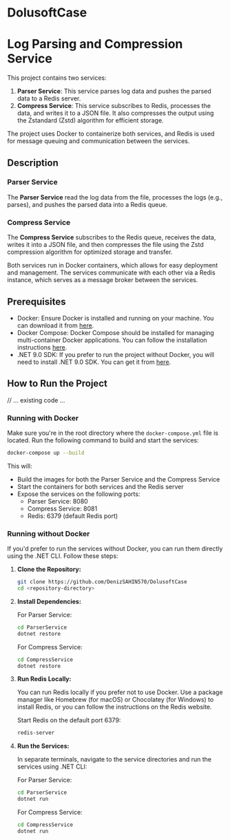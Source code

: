 # DolusoftCase

# Log Parsing and Compression Service

This project contains two services: 

1. **Parser Service**: This service parses log data and pushes the parsed data to a Redis server.
2. **Compress Service**: This service subscribes to Redis, processes the data, and writes it to a JSON file. It also compresses the output using the Zstandard (Zstd) algorithm for efficient storage.

The project uses Docker to containerize both services, and Redis is used for message queuing and communication between the services.

## Description

### Parser Service
The **Parser Service** read the log data from the file, processes the logs (e.g., parses), and pushes the parsed data into a Redis queue.

### Compress Service
The **Compress Service** subscribes to the Redis queue, receives the data, writes it into a JSON file, and then compresses the file using the Zstd compression algorithm for optimized storage and transfer.

Both services run in Docker containers, which allows for easy deployment and management. The services communicate with each other via a Redis instance, which serves as a message broker between the services.

## Prerequisites

- Docker: Ensure Docker is installed and running on your machine. You can download it from [here](https://www.docker.com/get-started).
- Docker Compose: Docker Compose should be installed for managing multi-container Docker applications. You can follow the installation instructions [here](https://docs.docker.com/compose/install/).
- .NET 9.0 SDK: If you prefer to run the project without Docker, you will need to install .NET 9.0 SDK. You can get it from [here](https://dotnet.microsoft.com/download/dotnet).

## How to Run the Project
// ... existing code ...

### Running with Docker

Make sure you're in the root directory where the `docker-compose.yml` file is located. Run the following command to build and start the services:

```bash
docker-compose up --build
```

This will:
- Build the images for both the Parser Service and the Compress Service
- Start the containers for both services and the Redis server
- Expose the services on the following ports:
  - Parser Service: 8080
  - Compress Service: 8081
  - Redis: 6379 (default Redis port)

### Running without Docker

If you'd prefer to run the services without Docker, you can run them directly using the .NET CLI. Follow these steps:

1. **Clone the Repository:**
   ```bash
   git clone https://github.com/DenizSAHIN570/DolusoftCase
   cd <repository-directory>
   ```

2. **Install Dependencies:**
   
   For Parser Service:
   ```bash
   cd ParserService
   dotnet restore
   ```

   For Compress Service:
   ```bash
   cd CompressService
   dotnet restore
   ```

3. **Run Redis Locally:**
   
   You can run Redis locally if you prefer not to use Docker. Use a package manager like Homebrew (for macOS) or Chocolatey (for Windows) to install Redis, or you can follow the instructions on the Redis website.

   Start Redis on the default port 6379:
   ```bash
   redis-server
   ```

4. **Run the Services:**
   
   In separate terminals, navigate to the service directories and run the services using .NET CLI:

   For Parser Service:
   ```bash
   cd ParserService
   dotnet run
   ```

   For Compress Service:
   ```bash
   cd CompressService
   dotnet run
   ```
